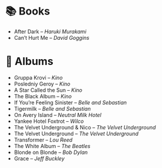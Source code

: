 # 📚 Books

- After Dark – *Haruki Murakami*
- Can’t Hurt Me – *David Goggins*

# 🎵 Albums

- Gruppa Krovi – *Kino*
- Posledniy Geroy – *Kino*
- A Star Called the Sun – *Kino*
- The Black Album – *Kino*
- If You’re Feeling Sinister – *Belle and Sebastian*
- Tigermilk – *Belle and Sebastian*
- On Avery Island – *Neutral Milk Hotel*
- Yankee Hotel Foxtrot – *Wilco*
- The Velvet Underground & Nico – *The Velvet Underground*
- The Velvet Underground – *The Velvet Underground*
- Transformer – *Lou Reed*
- The White Album – *The Beatles*
- Blonde on Blonde – *Bob Dylan*
- Grace – *Jeff Buckley*